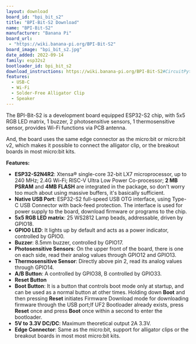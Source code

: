 ```yaml
---
layout: download
board_id: "bpi_bit_s2"
title: "BPI-Bit-S2 Download"
name: "BPI-Bit-S2"
manufacturer: "Banana Pi"
board_url:
 - "https://wiki.banana-pi.org/BPI-Bit-S2"
board_image: "bpi_bit_s2.jpg"
date_added: 2022-09-14
family: esp32s2
bootloader_id: bpi_bit_s2
download_instructions: https://wiki.banana-pi.org/BPI-Bit-S2#CircuitPython
features:
  - USB-C
  - Wi-Fi
  - Solder-Free Alligator Clip
  - Speaker
---
```


The BPI-Bit-S2 is a development board equipped ESP32-S2 chip, with 5x5 RGB LED matrix, 1 buzzer, 2 photosensitive sensors, 1 thermosensitive sensor, provides Wi-Fi functions via PCB antenna.

And, the board uses the same edge connector as the micro:bit or micro:bit v2, which makes it possible to connect the alligator clip, or the breakout boards in most micro:bit kits.

**Features:**

- **ESP32-S2N4R2**: Xtensa® single-core 32-bit LX7 microprocessor,
up to 240 MHz; 2.4G Wi-Fi; RISC-V Ultra Low Power Co-processor; **2 MB PSRAM** and **4MB FLASH** are integrated in the package, so don't worry too much about using massive buffers, it's basically sufficient.
- **Native USB Port**: ESP32-S2 full-speed USB OTG interface, using Type-C USB Connector with back-feed protection. The interface is used for power supply to the board, download firmware or programs to the chip.
- **5x5 RGB LED matrix**: 25 WS2812 Lamp beads, addressable, driven by GPIO18.
- **GPIO0 LED**: It lights up by default and acts as a power indicator, controlled by GPIO0.
- **Buzzer**: 8.5mm buzzer, controlled by GPIO17.
- **Photosensitive Sensors**: On the upper front of the board, there is one on each side, read their analog values through GPIO12 and GPIO13.
- **Thermosensitive Sensor**: Directly above pin 2, read its analog values through GPIO14.
- **A/B Button**: A controlled by GPIO38, B controlled by GPIO33.
- **Reset Button**
- **Boot Button**: It is a button that controls boot mode only at startup, and can be used as a normal button at other times. Holding down **Boot** and then pressing **Reset** initiates Firmware Download mode for downloading firmware through the USB port;If UF2 Bootloader already exists, press **Reset** once and press **Boot** once within a second to enter the bootloader.
- **5V to 3.3V DC/DC**: Maximum theoretical output 2A 3.3V.
- **Edge Connector**: Same as the micro:bit, support for alligator clips or the breakout boards in most most micro:bit kits.

